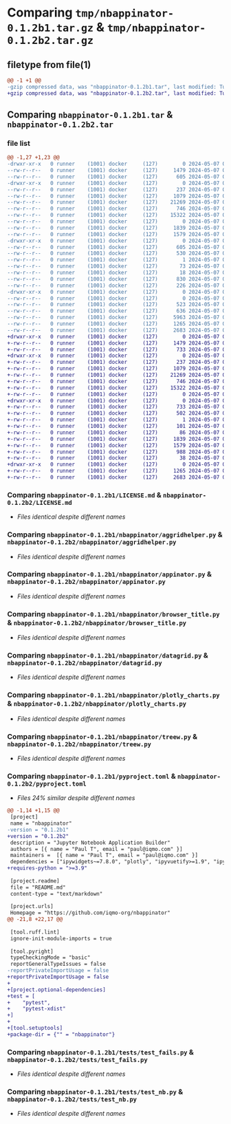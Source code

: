 # Comparing `tmp/nbappinator-0.1.2b1.tar.gz` & `tmp/nbappinator-0.1.2b2.tar.gz`

## filetype from file(1)

```diff
@@ -1 +1 @@
-gzip compressed data, was "nbappinator-0.1.2b1.tar", last modified: Tue May  7 01:52:14 2024, max compression
+gzip compressed data, was "nbappinator-0.1.2b2.tar", last modified: Tue May  7 02:17:25 2024, max compression
```

## Comparing `nbappinator-0.1.2b1.tar` & `nbappinator-0.1.2b2.tar`

### file list

```diff
@@ -1,27 +1,23 @@
-drwxr-xr-x   0 runner    (1001) docker     (127)        0 2024-05-07 01:52:14.934273 nbappinator-0.1.2b1/
--rw-r--r--   0 runner    (1001) docker     (127)     1479 2024-05-07 01:51:22.000000 nbappinator-0.1.2b1/LICENSE.md
--rw-r--r--   0 runner    (1001) docker     (127)      605 2024-05-07 01:52:14.934273 nbappinator-0.1.2b1/PKG-INFO
-drwxr-xr-x   0 runner    (1001) docker     (127)        0 2024-05-07 01:52:14.934273 nbappinator-0.1.2b1/nbappinator/
--rw-r--r--   0 runner    (1001) docker     (127)      237 2024-05-07 01:51:22.000000 nbappinator-0.1.2b1/nbappinator/__init__.py
--rw-r--r--   0 runner    (1001) docker     (127)     1079 2024-05-07 01:51:22.000000 nbappinator-0.1.2b1/nbappinator/aggridhelper.py
--rw-r--r--   0 runner    (1001) docker     (127)    21269 2024-05-07 01:51:22.000000 nbappinator-0.1.2b1/nbappinator/appinator.py
--rw-r--r--   0 runner    (1001) docker     (127)      746 2024-05-07 01:51:22.000000 nbappinator-0.1.2b1/nbappinator/browser_title.py
--rw-r--r--   0 runner    (1001) docker     (127)    15322 2024-05-07 01:51:22.000000 nbappinator-0.1.2b1/nbappinator/datagrid.py
--rw-r--r--   0 runner    (1001) docker     (127)        0 2024-05-07 01:51:22.000000 nbappinator-0.1.2b1/nbappinator/jinjamagic.py
--rw-r--r--   0 runner    (1001) docker     (127)     1839 2024-05-07 01:51:22.000000 nbappinator-0.1.2b1/nbappinator/plotly_charts.py
--rw-r--r--   0 runner    (1001) docker     (127)     1579 2024-05-07 01:51:22.000000 nbappinator-0.1.2b1/nbappinator/treew.py
-drwxr-xr-x   0 runner    (1001) docker     (127)        0 2024-05-07 01:52:14.934273 nbappinator-0.1.2b1/nbappinator.egg-info/
--rw-r--r--   0 runner    (1001) docker     (127)      605 2024-05-07 01:52:14.000000 nbappinator-0.1.2b1/nbappinator.egg-info/PKG-INFO
--rw-r--r--   0 runner    (1001) docker     (127)      530 2024-05-07 01:52:14.000000 nbappinator-0.1.2b1/nbappinator.egg-info/SOURCES.txt
--rw-r--r--   0 runner    (1001) docker     (127)        1 2024-05-07 01:52:14.000000 nbappinator-0.1.2b1/nbappinator.egg-info/dependency_links.txt
--rw-r--r--   0 runner    (1001) docker     (127)       73 2024-05-07 01:52:14.000000 nbappinator-0.1.2b1/nbappinator.egg-info/requires.txt
--rw-r--r--   0 runner    (1001) docker     (127)       18 2024-05-07 01:52:14.000000 nbappinator-0.1.2b1/nbappinator.egg-info/top_level.txt
--rw-r--r--   0 runner    (1001) docker     (127)      830 2024-05-07 01:51:22.000000 nbappinator-0.1.2b1/pyproject.toml
--rw-r--r--   0 runner    (1001) docker     (127)      226 2024-05-07 01:52:14.934273 nbappinator-0.1.2b1/setup.cfg
-drwxr-xr-x   0 runner    (1001) docker     (127)        0 2024-05-07 01:52:14.934273 nbappinator-0.1.2b1/tests/
--rw-r--r--   0 runner    (1001) docker     (127)        0 2024-05-07 01:51:22.000000 nbappinator-0.1.2b1/tests/__init__.py
--rw-r--r--   0 runner    (1001) docker     (127)      523 2024-05-07 01:51:22.000000 nbappinator-0.1.2b1/tests/conftest.py
--rw-r--r--   0 runner    (1001) docker     (127)      636 2024-05-07 01:51:22.000000 nbappinator-0.1.2b1/tests/env_helper.py
--rw-r--r--   0 runner    (1001) docker     (127)     5963 2024-05-07 01:51:22.000000 nbappinator-0.1.2b1/tests/snapshot_mgr.py
--rw-r--r--   0 runner    (1001) docker     (127)     1265 2024-05-07 01:51:22.000000 nbappinator-0.1.2b1/tests/test_fails.py
--rw-r--r--   0 runner    (1001) docker     (127)     2683 2024-05-07 01:51:22.000000 nbappinator-0.1.2b1/tests/test_nb.py
+drwxr-xr-x   0 runner    (1001) docker     (127)        0 2024-05-07 02:17:25.817486 nbappinator-0.1.2b2/
+-rw-r--r--   0 runner    (1001) docker     (127)     1479 2024-05-07 02:16:33.000000 nbappinator-0.1.2b2/LICENSE.md
+-rw-r--r--   0 runner    (1001) docker     (127)      733 2024-05-07 02:17:25.817486 nbappinator-0.1.2b2/PKG-INFO
+drwxr-xr-x   0 runner    (1001) docker     (127)        0 2024-05-07 02:17:25.813486 nbappinator-0.1.2b2/nbappinator/
+-rw-r--r--   0 runner    (1001) docker     (127)      237 2024-05-07 02:16:33.000000 nbappinator-0.1.2b2/nbappinator/__init__.py
+-rw-r--r--   0 runner    (1001) docker     (127)     1079 2024-05-07 02:16:33.000000 nbappinator-0.1.2b2/nbappinator/aggridhelper.py
+-rw-r--r--   0 runner    (1001) docker     (127)    21269 2024-05-07 02:16:33.000000 nbappinator-0.1.2b2/nbappinator/appinator.py
+-rw-r--r--   0 runner    (1001) docker     (127)      746 2024-05-07 02:16:33.000000 nbappinator-0.1.2b2/nbappinator/browser_title.py
+-rw-r--r--   0 runner    (1001) docker     (127)    15322 2024-05-07 02:16:33.000000 nbappinator-0.1.2b2/nbappinator/datagrid.py
+-rw-r--r--   0 runner    (1001) docker     (127)        0 2024-05-07 02:16:33.000000 nbappinator-0.1.2b2/nbappinator/jinjamagic.py
+drwxr-xr-x   0 runner    (1001) docker     (127)        0 2024-05-07 02:17:25.813486 nbappinator-0.1.2b2/nbappinator/nbappinator.egg-info/
+-rw-r--r--   0 runner    (1001) docker     (127)      733 2024-05-07 02:17:25.000000 nbappinator-0.1.2b2/nbappinator/nbappinator.egg-info/PKG-INFO
+-rw-r--r--   0 runner    (1001) docker     (127)      502 2024-05-07 02:17:25.000000 nbappinator-0.1.2b2/nbappinator/nbappinator.egg-info/SOURCES.txt
+-rw-r--r--   0 runner    (1001) docker     (127)        1 2024-05-07 02:17:25.000000 nbappinator-0.1.2b2/nbappinator/nbappinator.egg-info/dependency_links.txt
+-rw-r--r--   0 runner    (1001) docker     (127)      101 2024-05-07 02:17:25.000000 nbappinator-0.1.2b2/nbappinator/nbappinator.egg-info/requires.txt
+-rw-r--r--   0 runner    (1001) docker     (127)       86 2024-05-07 02:17:25.000000 nbappinator-0.1.2b2/nbappinator/nbappinator.egg-info/top_level.txt
+-rw-r--r--   0 runner    (1001) docker     (127)     1839 2024-05-07 02:16:33.000000 nbappinator-0.1.2b2/nbappinator/plotly_charts.py
+-rw-r--r--   0 runner    (1001) docker     (127)     1579 2024-05-07 02:16:33.000000 nbappinator-0.1.2b2/nbappinator/treew.py
+-rw-r--r--   0 runner    (1001) docker     (127)      988 2024-05-07 02:16:33.000000 nbappinator-0.1.2b2/pyproject.toml
+-rw-r--r--   0 runner    (1001) docker     (127)       38 2024-05-07 02:17:25.817486 nbappinator-0.1.2b2/setup.cfg
+drwxr-xr-x   0 runner    (1001) docker     (127)        0 2024-05-07 02:17:25.813486 nbappinator-0.1.2b2/tests/
+-rw-r--r--   0 runner    (1001) docker     (127)     1265 2024-05-07 02:16:33.000000 nbappinator-0.1.2b2/tests/test_fails.py
+-rw-r--r--   0 runner    (1001) docker     (127)     2683 2024-05-07 02:16:33.000000 nbappinator-0.1.2b2/tests/test_nb.py
```

### Comparing `nbappinator-0.1.2b1/LICENSE.md` & `nbappinator-0.1.2b2/LICENSE.md`

 * *Files identical despite different names*

### Comparing `nbappinator-0.1.2b1/nbappinator/aggridhelper.py` & `nbappinator-0.1.2b2/nbappinator/aggridhelper.py`

 * *Files identical despite different names*

### Comparing `nbappinator-0.1.2b1/nbappinator/appinator.py` & `nbappinator-0.1.2b2/nbappinator/appinator.py`

 * *Files identical despite different names*

### Comparing `nbappinator-0.1.2b1/nbappinator/browser_title.py` & `nbappinator-0.1.2b2/nbappinator/browser_title.py`

 * *Files identical despite different names*

### Comparing `nbappinator-0.1.2b1/nbappinator/datagrid.py` & `nbappinator-0.1.2b2/nbappinator/datagrid.py`

 * *Files identical despite different names*

### Comparing `nbappinator-0.1.2b1/nbappinator/plotly_charts.py` & `nbappinator-0.1.2b2/nbappinator/plotly_charts.py`

 * *Files identical despite different names*

### Comparing `nbappinator-0.1.2b1/nbappinator/treew.py` & `nbappinator-0.1.2b2/nbappinator/treew.py`

 * *Files identical despite different names*

### Comparing `nbappinator-0.1.2b1/pyproject.toml` & `nbappinator-0.1.2b2/pyproject.toml`

 * *Files 24% similar despite different names*

```diff
@@ -1,14 +1,15 @@
 [project]
 name = "nbappinator"
-version = "0.1.2b1"
+version = "0.1.2b2"
 description = "Jupyter Notebook Application Builder"
 authors = [{ name = "Paul T", email = "paul@iqmo.com" }]
 maintainers =  [{ name = "Paul T", email = "paul@iqmo.com" }]
 dependencies = ["ipywidgets~=7.8.0", "plotly", "ipyvuetify>=1.9", "ipyaggrid", "ipytree", "pandas>=1.5.3"]
+requires-python = ">=3.9"
 
 [project.readme]
 file = "README.md"
 content-type = "text/markdown"
 
 [project.urls]
 Homepage = "https://github.com/iqmo-org/nbappinator"
@@ -21,8 +22,17 @@
 
 [tool.ruff.lint]
 ignore-init-module-imports = true
 
 [tool.pyright]
 typeCheckingMode = "basic"
 reportGeneralTypeIssues = false
-reportPrivateImportUsage = false
+reportPrivateImportUsage = false
+
+[project.optional-dependencies]
+test = [
+    "pytest",
+    "pytest-xdist"
+]
+
+[tool.setuptools]
+package-dir = {"" = "nbappinator"}
```

### Comparing `nbappinator-0.1.2b1/tests/test_fails.py` & `nbappinator-0.1.2b2/tests/test_fails.py`

 * *Files identical despite different names*

### Comparing `nbappinator-0.1.2b1/tests/test_nb.py` & `nbappinator-0.1.2b2/tests/test_nb.py`

 * *Files identical despite different names*

